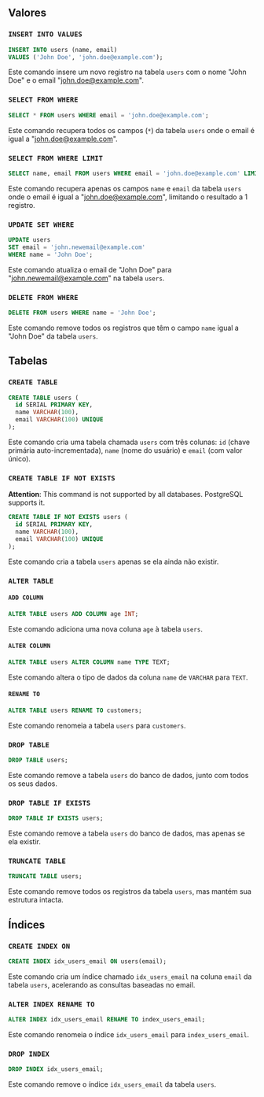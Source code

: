 ## Valores

### `INSERT INTO VALUES`
```sql
INSERT INTO users (name, email) 
VALUES ('John Doe', 'john.doe@example.com');
```

Este comando insere um novo registro na tabela `users` com o nome "John Doe" e o email "john.doe@example.com".

### `SELECT FROM WHERE`
   
```sql
SELECT * FROM users WHERE email = 'john.doe@example.com';
```

Este comando recupera todos os campos (`*`) da tabela `users` onde o email é igual a "john.doe@example.com".

### `SELECT FROM WHERE LIMIT`

```sql
SELECT name, email FROM users WHERE email = 'john.doe@example.com' LIMIT 1;
```
   
Este comando recupera apenas os campos `name` e `email` da tabela `users` onde o email é igual a "john.doe@example.com", limitando o resultado a 1 registro.

### `UPDATE SET WHERE`

```sql
UPDATE users 
SET email = 'john.newemail@example.com' 
WHERE name = 'John Doe';
```

Este comando atualiza o email de "John Doe" para "john.newemail@example.com" na tabela `users`.

### `DELETE FROM WHERE`

```sql
DELETE FROM users WHERE name = 'John Doe';
```

Este comando remove todos os registros que têm o campo `name` igual a "John Doe" da tabela `users`.

## Tabelas

### `CREATE TABLE`

```sql
CREATE TABLE users (
  id SERIAL PRIMARY KEY,
  name VARCHAR(100),
  email VARCHAR(100) UNIQUE
);
```

Este comando cria uma tabela chamada `users` com três colunas: `id` (chave primária auto-incrementada), `name` (nome do usuário) e `email` (com valor único).

### `CREATE TABLE IF NOT EXISTS`

**Attention**: This command is not supported by all databases. PostgreSQL supports it.

```sql
CREATE TABLE IF NOT EXISTS users (
  id SERIAL PRIMARY KEY,
  name VARCHAR(100),
  email VARCHAR(100) UNIQUE
);
```

Este comando cria a tabela `users` apenas se ela ainda não existir.

### `ALTER TABLE`

#### `ADD COLUMN`

```sql
ALTER TABLE users ADD COLUMN age INT;
```

Este comando adiciona uma nova coluna `age` à tabela `users`.

#### `ALTER COLUMN`

```sql
ALTER TABLE users ALTER COLUMN name TYPE TEXT;
```

Este comando altera o tipo de dados da coluna `name` de `VARCHAR` para `TEXT`.

#### `RENAME TO`

```sql
ALTER TABLE users RENAME TO customers;
```

Este comando renomeia a tabela `users` para `customers`.

### `DROP TABLE`

```sql
DROP TABLE users;
```

Este comando remove a tabela `users` do banco de dados, junto com todos os seus dados.

### `DROP TABLE IF EXISTS`

```sql
DROP TABLE IF EXISTS users;
```

Este comando remove a tabela `users` do banco de dados, mas apenas se ela existir.

### `TRUNCATE TABLE`

```sql
TRUNCATE TABLE users;
```

Este comando remove todos os registros da tabela `users`, mas mantém sua estrutura intacta.

## Índices

### `CREATE INDEX ON`

```sql
CREATE INDEX idx_users_email ON users(email);
```

Este comando cria um índice chamado `idx_users_email` na coluna `email` da tabela `users`, acelerando as consultas baseadas no email.

### `ALTER INDEX RENAME TO`

```sql
ALTER INDEX idx_users_email RENAME TO index_users_email;
```

Este comando renomeia o índice `idx_users_email` para `index_users_email`.

### `DROP INDEX`

```sql
DROP INDEX idx_users_email;
```

Este comando remove o índice `idx_users_email` da tabela `users`.
